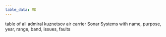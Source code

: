 ```yaml
---
table_data: MD
---
```

table of all admiral kuznetsov air carrier  Sonar Systems  with name, purpose, year, range, band, issues, faults


